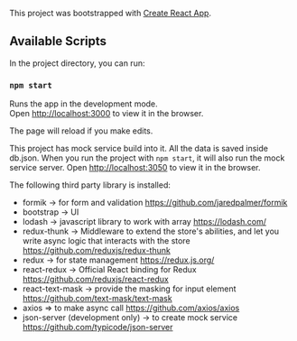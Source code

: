 This project was bootstrapped with [Create React App](https://github.com/facebook/create-react-app).

## Available Scripts

In the project directory, you can run:

### `npm start`

Runs the app in the development mode.<br>
Open [http://localhost:3000](http://localhost:3000) to view it in the browser.

The page will reload if you make edits.<br>

This project has mock service build into it. All the data is saved inside db.json. When you run the project with `npm start`, it will also run the mock service server. Open [http://localhost:3050](http://localhost:3050) to view it in the browser.<br>

The following third party library is installed:

- formik -> for form and validation https://github.com/jaredpalmer/formik
- bootstrap -> UI
- lodash -> javascript library to work with array https://lodash.com/
- redux-thunk -> Middleware to extend the store's abilities, and let you write async logic that interacts with the store https://github.com/reduxjs/redux-thunk
- redux -> for state management https://redux.js.org/
- react-redux -> Official React binding for Redux https://github.com/reduxjs/react-redux
- react-text-mask -> provide the masking for input element https://github.com/text-mask/text-mask
- axios => to make async call https://github.com/axios/axios
- json-server (development only) -> to create mock service https://github.com/typicode/json-server <br>

